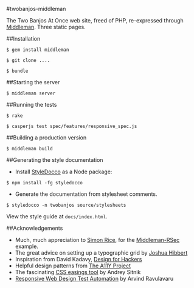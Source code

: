 #twobanjos-middleman

The Two Banjos At Once web site, freed of PHP, re-expressed through [Middleman](). Three static pages.

##Installation

````
$ gem install middleman

$ git clone ....

$ bundle
````

##Starting the server<a name="server"></a>

````
$ middleman server
````

##Running the tests

````
$ rake
````

````
$ casperjs test spec/features/responsive_spec.js
````

##Building a production version

````
$ middleman build
````

##Generating the style documentation

* Install [StyleDocco](http://jacobrask.github.io/styledocco/) as a Node package:

````
$ npm install -fg styledocco
````

* Generate the documentation from stylesheet comments.

````
$ styledocco -n twobanjos source/stylesheets
````

View the style guide at `docs/index.html`.

##Acknowledgements

- Much, much appreciation to [Simon Rice](https://github.com/simonrice), for the [Middleman-RSec](https://github.com/simonrice/middleman-rspec) example.
- The great advice on setting up a typographic grid by [Joshua Hibbert](http://joshnh.com/2011/08/03/how-to-set-up-a-baseline-grid/)
- Inspiration from David Kadavy, [Design for Hackers](http://designforhackers.com/)
- Helpful design patterns from [The A11Y Project](http://a11yproject.com/)
- The fascinating [CSS easings tool](http://easings.net/) by Andrey Sitnik
- [Responsive Web Design Test Automation](http://thejackalofjavascript.com/responsive-web-design-test-automation/) by Arvind Ravulavaru
